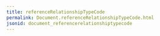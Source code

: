 ```yaml
---
title: referenceRelationshipTypeCode
permalink: Document.referenceRelationshipTypeCode.html
jsonid: document_referencerelationshiptypecode
---
```

